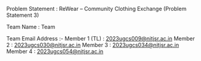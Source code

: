 Problem Statement : ReWear – Community Clothing Exchange (Problem Statement 3)

Team Name : Team 

Team Email Address :-
  Member 1 (TL) : 2023ugcs009@nitjsr.ac.in
  Member 2 : 2023ugcs030@nitjsr.ac.in
  Member 3 : 2023ugcs034@nitjsr.ac.in
  Member 4 : 2023ugcs054@nitjsr.ac.in
